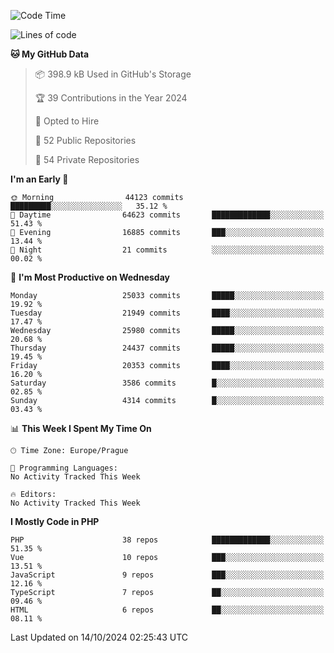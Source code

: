 <!--START_SECTION:waka-->
![Code Time](http://img.shields.io/badge/Code%20Time-1%2C583%20hrs%2058%20mins-blue)

![Lines of code](https://img.shields.io/badge/From%20Hello%20World%20I%27ve%20Written-39.4%20million%20lines%20of%20code-blue)

**🐱 My GitHub Data** 

> 📦 398.9 kB Used in GitHub's Storage 
 > 
> 🏆 39 Contributions in the Year 2024
 > 
> 💼 Opted to Hire
 > 
> 📜 52 Public Repositories 
 > 
> 🔑 54 Private Repositories 
 > 
**I'm an Early 🐤** 

```text
🌞 Morning                44123 commits       █████████░░░░░░░░░░░░░░░░   35.12 % 
🌆 Daytime                64623 commits       █████████████░░░░░░░░░░░░   51.43 % 
🌃 Evening                16885 commits       ███░░░░░░░░░░░░░░░░░░░░░░   13.44 % 
🌙 Night                  21 commits          ░░░░░░░░░░░░░░░░░░░░░░░░░   00.02 % 
```
📅 **I'm Most Productive on Wednesday** 

```text
Monday                   25033 commits       █████░░░░░░░░░░░░░░░░░░░░   19.92 % 
Tuesday                  21949 commits       ████░░░░░░░░░░░░░░░░░░░░░   17.47 % 
Wednesday                25980 commits       █████░░░░░░░░░░░░░░░░░░░░   20.68 % 
Thursday                 24437 commits       █████░░░░░░░░░░░░░░░░░░░░   19.45 % 
Friday                   20353 commits       ████░░░░░░░░░░░░░░░░░░░░░   16.20 % 
Saturday                 3586 commits        █░░░░░░░░░░░░░░░░░░░░░░░░   02.85 % 
Sunday                   4314 commits        █░░░░░░░░░░░░░░░░░░░░░░░░   03.43 % 
```


📊 **This Week I Spent My Time On** 

```text
🕑︎ Time Zone: Europe/Prague

💬 Programming Languages: 
No Activity Tracked This Week

🔥 Editors: 
No Activity Tracked This Week
```

**I Mostly Code in PHP** 

```text
PHP                      38 repos            █████████████░░░░░░░░░░░░   51.35 % 
Vue                      10 repos            ███░░░░░░░░░░░░░░░░░░░░░░   13.51 % 
JavaScript               9 repos             ███░░░░░░░░░░░░░░░░░░░░░░   12.16 % 
TypeScript               7 repos             ██░░░░░░░░░░░░░░░░░░░░░░░   09.46 % 
HTML                     6 repos             ██░░░░░░░░░░░░░░░░░░░░░░░   08.11 % 
```




 Last Updated on 14/10/2024 02:25:43 UTC
<!--END_SECTION:waka-->
<!--
**AlexKratky/AlexKratky** is a ✨ _special_ ✨ repository because its `README.md` (this file) appears on your GitHub profile.

Here are some ideas to get you started:

- 🔭 I’m currently working on ...
- 🌱 I’m currently learning ...
- 👯 I’m looking to collaborate on ...
- 🤔 I’m looking for help with ...
- 💬 Ask me about ...
- 📫 How to reach me: ...
- 😄 Pronouns: ...
- ⚡ Fun fact: ...
-->
